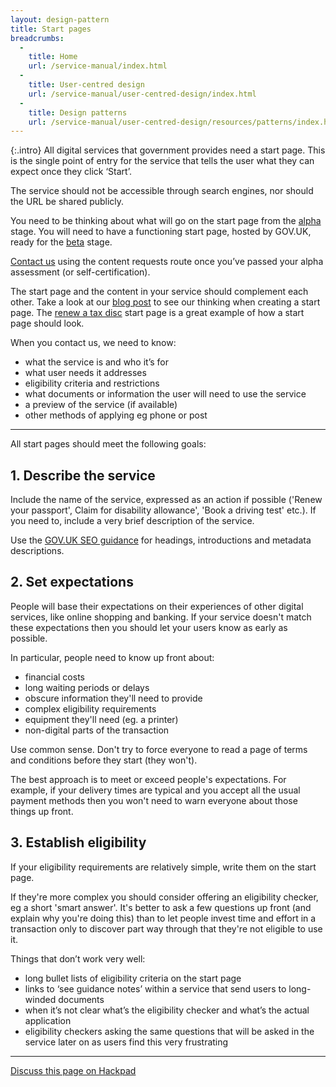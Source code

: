 ```yaml
---
layout: design-pattern
title: Start pages
breadcrumbs:
  -
    title: Home
    url: /service-manual/index.html
  -
    title: User-centred design
    url: /service-manual/user-centred-design/index.html
  -
    title: Design patterns
    url: /service-manual/user-centred-design/resources/patterns/index.html
---
```


{:.intro}
All digital services that government provides need a start page. This is the single point of entry for the service that tells the user what they can expect once they click ‘Start’. 


The service should not be accessible through search engines, nor should the URL be shared publicly.

You need to be thinking about what will go on the start page from the [alpha](/service-manual/phases/alpha.html) stage. You will need to have a functioning start page, hosted by GOV.UK, ready for the [beta](/service-manual/phases/beta.html) stage. 

[Contact us](https://www.gov.uk/contact/govuk) using the content requests route once you’ve passed your alpha assessment (or self-certification).

The start page and the content in your service should complement each other. Take a look at our [blog post](https://designnotes.blog.gov.uk/2013/11/14/start-page-discovery/) to see our thinking when creating a start page. The [renew a tax disc](https://www.gov.uk/tax-disc) start page is a great example of how a start page should look.

When you contact us, we need to know:

* what the service is and who it’s for
* what user needs it addresses
* eligibility criteria and restrictions
* what documents or information the user will need to use the service
* a preview of the service (if available)
* other methods of applying eg phone or post
 
---

All start pages should meet the following goals:

## 1. Describe the service

Include the name of the service, expressed as an action if possible ('Renew your passport', Claim for disability allowance', 'Book a driving test' etc.). If you need to, include a very brief description of the service.

Use the [GOV.UK SEO guidance](https://www.gov.uk/designprinciples/seo) for headings, introductions and metadata descriptions.


## 2. Set expectations

People will base their expectations on their experiences of other digital services, like online shopping and banking.
If your service doesn't match these expectations then you should let your users know as early as possible.

In particular, people need to know up front about:

* financial costs
* long waiting periods or delays
* obscure information they'll need to provide
* complex eligibility requirements
* equipment they'll need (eg. a printer)
* non-digital parts of the transaction

Use common sense. Don't try to force everyone to read a page of terms and conditions before they start (they won't).

The best approach is to meet or exceed people's expectations. For example, if your delivery times are typical and you accept all the usual payment methods then you won't need to warn everyone about those things up front.


## 3. Establish eligibility

If your eligibility requirements are relatively simple, write them on the start page.

If they're more complex you should consider offering an eligibility checker, eg a short 'smart answer'.
It's better to ask a few questions up front (and explain why you're doing this) than to let people invest time and effort in a transaction only to discover part way through that they're not eligible to use it.

Things that don’t work very well:

* long bullet lists of eligibility criteria on the start page
* links to ‘see guidance notes’ within a service that send users to long-winded documents
* when it’s not clear what’s the eligibility checker and what’s the actual application 
* eligibility checkers asking the same questions that will be asked in the service later on as users find this very frustrating

---

[Discuss this page on Hackpad](https://designpatterns.hackpad.com/Transaction-start-pages-8fitVQYufJX)

 





